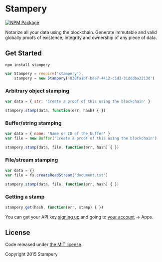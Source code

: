 Stampery
=======

[![NPM Package](https://img.shields.io/npm/v/stampery.svg?style=flat-square)](https://www.npmjs.org/package/stampery)

Notarize all your data using the blockchain. Generate immutable and valid globally proofs of existence, integrity and ownership of any piece of data.

## Get Started

```
npm install stampery
```

```javascript
var Stampery = require('stampery'),
    stampery = new Stampery('830fa1bf-bee7-4412-c1d3-31dddba2213d')
```

### Arbitrary object stamping
```javascript
var data = { str: 'Create a proof of this using the blockchain' }

stampery.stamp(data, function(err, hash) { })
```
### Buffer/string stamping
```javascript
var data = { name: 'Name or ID of the buffer' }
var file = new Buffer('Create a proof of this using the blockchain')

stampery.stamp(data, file, function(err, hash) { })
```
### File/stream stamping
```javascript
var data = {}
var file = fs.createReadStream('document.txt')

stampery.stamp(data, file, function(err, hash) { })
```
### Getting a stamp
```javascript
stampery.get(hash, function(err, stamp) { })
```

You can get your API key [signing up](https://stampery.com/signup) and going to [your account](https://stampery.com/account) -> Apps.

## License

Code released under [the MIT license](https://github.com/stampery/js/blob/master/LICENSE).

Copyright 2015 Stampery
